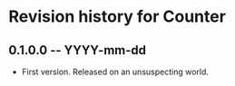 # Revision history for Counter

## 0.1.0.0  -- YYYY-mm-dd

* First version. Released on an unsuspecting world.
